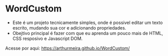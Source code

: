 # WordCustom

* Este é um projeto tecnicamente simples, onde é possivel editar um texto escrito, mudando sua cor e adicionando propriedades.
* Obejtivo principal é fazer com que eu aprenda um pouco mais de HTML, CSS resposivo e Javascript DOM.

Acesse por aqui:
https://arthurmeira.github.io/WordCustom/
